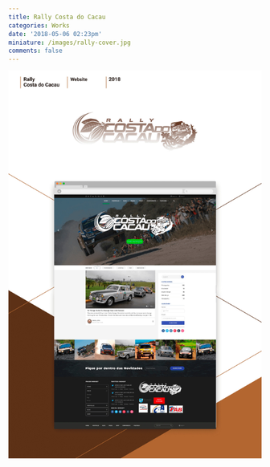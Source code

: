 ```yaml
---
title: Rally Costa do Cacau
categories: Works
date: '2018-05-06 02:23pm'
miniature: /images/rally-cover.jpg
comments: false
---
```

![Rally Costa do Cacau](/images/rally-case.jpg)

